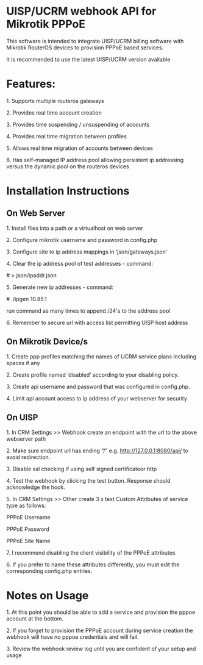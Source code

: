 # UISP/UCRM webhook API for Mikrotik PPPoE

This software is intended to integrate UISP/UCRM billing software with Mikrotik
RouterOS devices to provision PPPoE based services.

It is recommended to use the latest UISP/UCRM version available

# Features:

1\. Supports multiple routeros gateways

2\. Provides real time account creation

3\. Provides time suspending / unsuspending of accounts

4\. Provides real time migration between profiles

5\. Allows real time migration of accounts between devices

6\. Has self-managed IP address pool allowing persistent ip addressing versus the
dynamic pool on the routeros devices

# Installation Instructions

## On Web Server

1\. Install files into a path or a virtualhost on web server

2\. Configure mikrotik username and password in config.php

3\. Configure site to ip address mappings in ‘json/gateways.json’

4\. Clear the ip address pool of test addresses - command:

\# \> json/ipaddr.json

5\. Generate new ip addresses - command:

\# ./ipgen 10.85.1

run command as many times to append /24's to the address pool

6\. Remember to secure url with access list permitting UISP host address

## On Mikrotik Device/s

1\. Create ppp profiles matching the names of UCRM service plans including spaces
if any

2\. Create profile named ‘disabled’ according to your disabling policy.

3\. Create api username and password that was configured in config.php.

4\. Limit api account access to ip address of your webserver for security

## On UISP

1\. In CRM Settings \>\> Webhook create an endpoint with the url to the above
webserver path

2\. Make sure endpoint url has ending “/” e.g. http://127.0.0.1:8080/api/ to
avoid redirection.

3\. Disable ssl checking if using self signed certificateor http

4\. Test the webhook by clicking the test button. Response should acknowledge the
hook.

5\. In CRM Settings \>\> Other create 3 x text Custom Attributes of service type
as follows:

PPPoE Username

PPPoE Password

PPPoE Site Name

7\. I recommend disabling the client visibility of the PPPoE attributes

6\. If you prefer to name these attributes differently, you must edit the
corresponding config.php entries.

# Notes on Usage

1\. At this point you should be able to add a service and provision the pppoe
account at the bottom.

2\. If you forget to provision the PPPoE account during service creation the
webhook will have no pppoe credentials and will fail.

3\. Review the webhook review log until you are confident of your setup and usage
